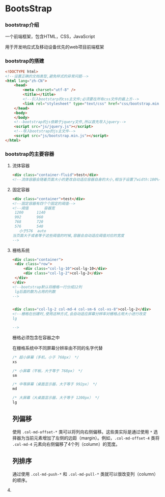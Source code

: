 # BootsStrap

### bootstrap介绍

一个前端框架，包含HTML，CSS，JavaScript

用于开发响应式及移动设备优先的web项目前端框架

### bootstrap的搭建

```html
<!DOCTYPE html>
<!--设置正确的文档类型,避免样式的异常问题-->
<html lang="zh-CN">
	<head>
		<meta charset="utf-8" />
		<title></title>
        <!--引入bootstarp的css主文件;必须要在所有css文件的最上方-->
		<link rel="stylesheet" type="text/css" href="css/bootstrap.min.css" />
	</head>
	<body>
	</body>
    <!--bootstrap的js依赖于jquery文件,所以首先导入jquery-->
	<script src="js/jquery.js"></script>
    <!--导入bootstrap的js主文件-->
	<script src="js/bootstrap.min.js"></script>
</html>
```

### bootstrap的主要容器

1. 流体容器

   ```html
   <div class="container-fluid">test</div>
   <!--流体容器会随着页面大小的更改自动适应容器自身的大小,相当于设置了width:100%-->
   ```

2. 固定容器

   ```html
   <div class="container">test</div>
   <!--固定容器有四个个固定的阈值-->
   <!--阈值		容器宽
   	1200	  1140
   	992		  960
   	768		  720
   	576		  540
      小于576	 auto
   当页面大于或者等于这些阈值的时候,容器会自动适应阈值对应的宽度
   -->
   ```

3. 栅格系统

   ```html
   <div class="container">
   	<div class="row">
   		<div class="col-lg-10">col-lg-10</div>
   		<div class="col-lg-2">col-lg-2</div>
   	</div>
   </div>
   <!--bootstrap默认将栅格一行分成12列
   	lg后面的数为占用的列数
   -->
   
   
   <div class="col-lg-2 col-md-4 col-sm-6 col-xs-8">col-lg-2</div>
   <!--栅格在创建时,使用这种方式,会自动适应屏幕分辨率对栅格占用大小进行改变
   lg
   
   -->
   ```

   栅格必须包含在容器之中

   在栅格系统中不同屏幕分辨率由不同的名字代替

   ```scss
   /* 超小屏幕（手机，小于 768px） */
   xs
   
   /* 小屏幕（平板，大于等于 768px） */
   sm
   
   /* 中等屏幕（桌面显示器，大于等于 992px） */
   md
   
   /* 大屏幕（大桌面显示器，大于等于 1200px） */
   lg
   ```

   ## 列偏移

   使用 `.col-md-offset-*` 类可以将列向右侧偏移。这些类实际是通过使用 `*` 选择器为当前元素增加了左侧的边距（margin）。例如，`.col-md-offset-4` 类将 `.col-md-4` 元素向右侧偏移了4个列（column）的宽度。

   ## 列排序

   通过使用 `.col-md-push-*` 和 `.col-md-pull-*` 类就可以很改变列（column）的顺序。

4. 